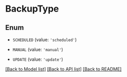 # BackupType


## Enum

* `SCHEDULED` (value: `'scheduled'`)

* `MANUAL` (value: `'manual'`)

* `UPDATE` (value: `'update'`)

[[Back to Model list]](../README.md#documentation-for-models) [[Back to API list]](../README.md#documentation-for-api-endpoints) [[Back to README]](../README.md)


